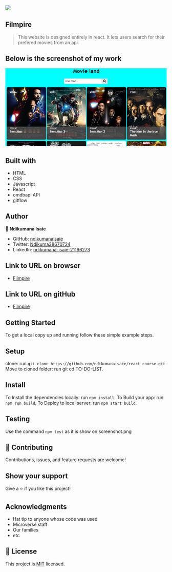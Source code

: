 ![](https://img.shields.io/badge/Microverse-blueviolet)

## Filmpire

> This website is designed entirely in react. It lets users search for their prefered movies from an api.

## Below is the screenshot of my work
![Filmpire](https://github.com/ndikumanaisaie/react_course/blob/master/src/images/shot1.png)

## Built with
- HTML
- CSS
- Javascript
- React
- omdbapi API
- gitflow


## Author

👤 **Ndikumana Isaie**

- GitHub: [ndikumanaisaie](https://github.com/ndikumanaisaie)
- Twitter: [Ndikuma38670724](https://twitter.com/Ndikuma38670724)
- LinkedIn: [ndikumana-isaie-21166273](https://www.linkedin.com/in/ndikumana-isaie-21166273/)

## Link to URL on browser
- [Filmpire](https://ndikumanaisaie.github.io/react_course/dist)

## Link to URL on gitHub
- [Filmpire](https://github.com/ndikumanaisaie/react_course.git)

## Getting Started

To get a local copy up and running follow these simple example steps.

## Setup
clone: run `git clone https://github.com/ndikumanaisaie/react_course.git`
Move to cloned folder: run git cd TO-DO-LIST.

## Install

To Install the dependencies locally: run `npm install`.
To Build your app: run `npm run build`.
To Deploy to local server: run `npm start build`.

## Testing

Use the command `npm test` as it is show on screenshot.png

## 🤝 Contributing

Contributions, issues, and feature requests are welcome!

## Show your support

Give a ⭐️ if you like this project!

## Acknowledgments

- Hat tip to anyone whose code was used
- Microverse staff
- Our families
- etc

## 📝 License

This project is [MIT](./MIT.md) licensed.
